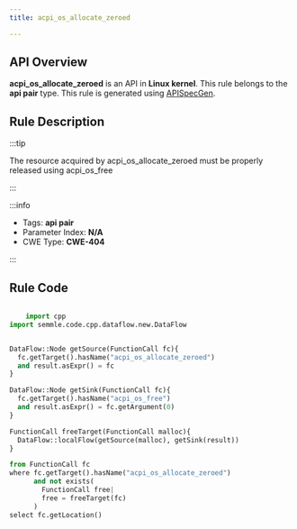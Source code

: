```yaml
---
title: acpi_os_allocate_zeroed

---
```



## API Overview
**acpi_os_allocate_zeroed** is an API in **Linux kernel**. This rule belongs to the **api pair** type. This rule is generated using [APISpecGen](../../tools/APISpecGen).
## Rule Description

:::tip

The resource acquired by acpi_os_allocate_zeroed must be properly released using acpi_os_free

:::

:::info

- Tags: **api pair**
- Parameter Index: **N/A**
- CWE Type: **CWE-404**

:::

## Rule Code
```python

    import cpp
import semmle.code.cpp.dataflow.new.DataFlow


DataFlow::Node getSource(FunctionCall fc){
  fc.getTarget().hasName("acpi_os_allocate_zeroed")
  and result.asExpr() = fc
}

DataFlow::Node getSink(FunctionCall fc){
  fc.getTarget().hasName("acpi_os_free")
  and result.asExpr() = fc.getArgument(0)
}

FunctionCall freeTarget(FunctionCall malloc){
  DataFlow::localFlow(getSource(malloc), getSink(result))
}

from FunctionCall fc
where fc.getTarget().hasName("acpi_os_allocate_zeroed")
      and not exists(
        FunctionCall free| 
        free = freeTarget(fc)
      )
select fc.getLocation()

    
```